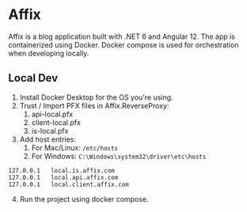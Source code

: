 # Affix

Affix is a blog application built with .NET 6 and Angular 12. The app is containerized using Docker. Docker compose is used for orchestration when developing locally.

## Local Dev

1. Install Docker Desktop for the OS you're using.
2. Trust / Import PFX files in Affix.ReverseProxy:
   1. api-local.pfx
   2. client-local.pfx
   3. is-local.pfx
3. Add host entries:
   1. For Mac/Linux: `/etc/hosts`
   2. For Windows: `C:\Windows\system32\driver\etc\hosts`
```
127.0.0.1   local.is.affix.com
127.0.0.1   local.api.affix.com
127.0.0.1   local.client.affix.com
```
4. Run the project using docker compose.
